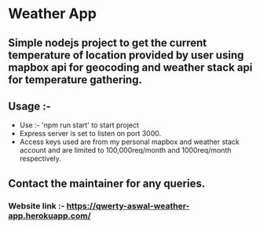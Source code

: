 # Weather App

## Simple nodejs project to get the current temperature of location provided by user using mapbox api for geocoding and weather stack api for temperature gathering.


## Usage :-
  * Use :- 'npm run start' to start project
  * Express server is set to listen on port 3000.
  * Access keys used are from my personal mapbox and weather stack account and are limited to 100,000req/month and 1000req/month respectively.
  
## Contact the maintainer for any queries.


### Website link :- https://qwerty-aswal-weather-app.herokuapp.com/
